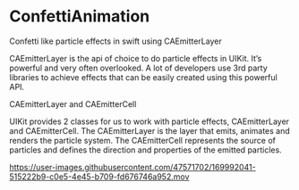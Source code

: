 # ConfettiAnimation
Confetti like particle effects in swift using CAEmitterLayer

CAEmitterLayer is the api of choice to do particle effects in UIKit. It’s powerful and very often overlooked. A lot of developers use 3rd party libraries to achieve effects that can be easily created using this powerful API.

CAEmitterLayer and CAEmitterCell

UIKit provides 2 classes for us to work with particle effects, CAEmitterLayer and CAEmitterCell. The CAEmitterLayer is the layer that emits, animates and renders the particle system. The CAEmitterCell represents the source of particles and defines the direction and properties of the emitted particles.




https://user-images.githubusercontent.com/47571702/169992041-515222b9-c0e5-4e45-b709-fd676746a952.mov

